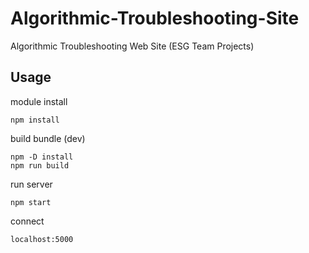 # Algorithmic-Troubleshooting-Site
Algorithmic Troubleshooting Web Site (ESG Team Projects)

## Usage
module install

    npm install

build bundle (dev)
    
    npm -D install
    npm run build

run server

    npm start

connect

    localhost:5000
